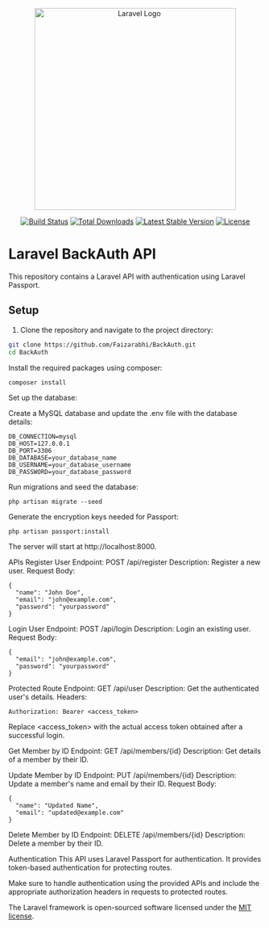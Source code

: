 <p align="center"><a href="https://laravel.com" target="_blank"><img src="https://raw.githubusercontent.com/laravel/art/master/logo-lockup/5%20SVG/2%20CMYK/1%20Full%20Color/laravel-logolockup-cmyk-red.svg" width="400" alt="Laravel Logo"></a></p>

<p align="center">
<a href="https://github.com/laravel/framework/actions"><img src="https://github.com/laravel/framework/workflows/tests/badge.svg" alt="Build Status"></a>
<a href="https://packagist.org/packages/laravel/framework"><img src="https://img.shields.io/packagist/dt/laravel/framework" alt="Total Downloads"></a>
<a href="https://packagist.org/packages/laravel/framework"><img src="https://img.shields.io/packagist/v/laravel/framework" alt="Latest Stable Version"></a>
<a href="https://packagist.org/packages/laravel/framework"><img src="https://img.shields.io/packagist/l/laravel/framework" alt="License"></a>
</p>

# Laravel BackAuth API

This repository contains a Laravel API with authentication using Laravel Passport.

## Setup

1. Clone the repository and navigate to the project directory:

```bash
git clone https://github.com/Faizarabhi/BackAuth.git
cd BackAuth
```

Install the required packages using composer:

```
composer install
```

Set up the database:

Create a MySQL database and update the .env file with the database details:

```
DB_CONNECTION=mysql
DB_HOST=127.0.0.1
DB_PORT=3306
DB_DATABASE=your_database_name
DB_USERNAME=your_database_username
DB_PASSWORD=your_database_password

```

Run migrations and seed the database:

```
php artisan migrate --seed

```

Generate the encryption keys needed for Passport:

```
php artisan passport:install
```

The server will start at http://localhost:8000.


APIs
Register User
Endpoint: POST /api/register
Description: Register a new user.
Request Body:

```
{
  "name": "John Doe",
  "email": "john@example.com",
  "password": "yourpassword"
}
```

Login User
Endpoint: POST /api/login
Description: Login an existing user.
Request Body:

```
{
  "email": "john@example.com",
  "password": "yourpassword"
}

```

Protected Route
Endpoint: GET /api/user
Description: Get the authenticated user's details.
Headers:

```
Authorization: Bearer <access_token>

```
Replace <access_token> with the actual access token obtained after a successful login.


Get Member by ID
Endpoint: GET /api/members/{id}
Description: Get details of a member by their ID.


Update Member by ID
Endpoint: PUT /api/members/{id}
Description: Update a member's name and email by their ID.
Request Body:
```
{
  "name": "Updated Name",
  "email": "updated@example.com"
}
```

Delete Member by ID
Endpoint: DELETE /api/members/{id}
Description: Delete a member by their ID.


Authentication
This API uses Laravel Passport for authentication. It provides token-based authentication for protecting routes.

Make sure to handle authentication using the provided APIs and include the appropriate authorization headers in requests to protected routes.






The Laravel framework is open-sourced software licensed under the [MIT license](https://opensource.org/licenses/MIT).
